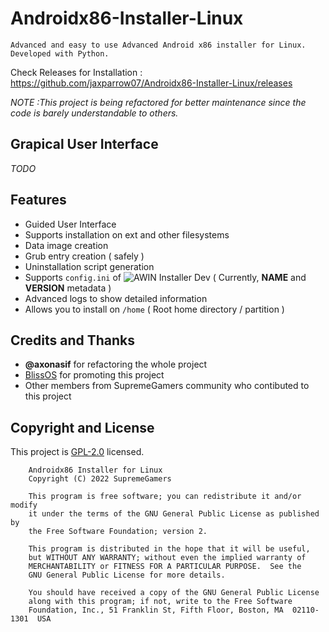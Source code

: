 # Androidx86-Installer-Linux

```
Advanced and easy to use Advanced Android x86 installer for Linux.
Developed with Python.
```
Check Releases for Installation : https://github.com/jaxparrow07/Androidx86-Installer-Linux/releases

_NOTE :This project is being refactored for better maintenance since the code is barely understandable to others._

## Grapical User Interface
_TODO_
## Features
* Guided User Interface
* Supports installation on ext and other filesystems
* Data image creation
* Grub entry creation ( safely )
* Uninstallation script generation
* Supports `config.ini` of ![AWIN Installer Dev](https://github.com/supremegamers/awin-installer-dev) ( Currently, **NAME** and **VERSION** metadata )
* Advanced logs to show detailed information
* Allows you to install on `/home` ( Root home directory / partition )


## Credits and Thanks
* **@axonasif** for refactoring the whole project
* [BlissOS](blissos.org) for promoting this project
* Other members from SupremeGamers community who contibuted to this project

## Copyright and License

This project is [GPL-2.0](https://github.com/jaxparrow07/Androidx86-Installer-Linux/blob/main/LICENSE) licensed.

```
    Androidx86 Installer for Linux
    Copyright (C) 2022 SupremeGamers

    This program is free software; you can redistribute it and/or modify
    it under the terms of the GNU General Public License as published by
    the Free Software Foundation; version 2.

    This program is distributed in the hope that it will be useful,
    but WITHOUT ANY WARRANTY; without even the implied warranty of
    MERCHANTABILITY or FITNESS FOR A PARTICULAR PURPOSE.  See the
    GNU General Public License for more details.

    You should have received a copy of the GNU General Public License
    along with this program; if not, write to the Free Software
    Foundation, Inc., 51 Franklin St, Fifth Floor, Boston, MA  02110-1301  USA
